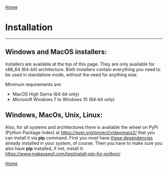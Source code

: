 [Home](index.md)

# Installation
--------------
## Windows and MacOS installers:
Installers are available at the top of this page. 
They are only available for x86_64 (64-bit) architecture. Both installers contain 
everything you need to be used in standalone mode, without the need for anything else.

Minimum requirements are:
- MacOS High Sierra (64-bit only)
- Microsoft Windows 7 to Windows 10 (64-bit only)

## Windows, MacOs, Unix, Linux:
Also, for all systems and architectures there is available the wheel on 
PyPi (Python Package Index) at <https://pypi.org/project/videomass2/> that you 
can install it via **pip** command.
First you must have [these dependencies](building_package.html) already 
installed in your system, of course. Then you have to make sure you also have 
**pip** installed, if not, install it: <https://www.makeuseof.com/tag/install-pip-for-python/>.   


[Home](index.md)

